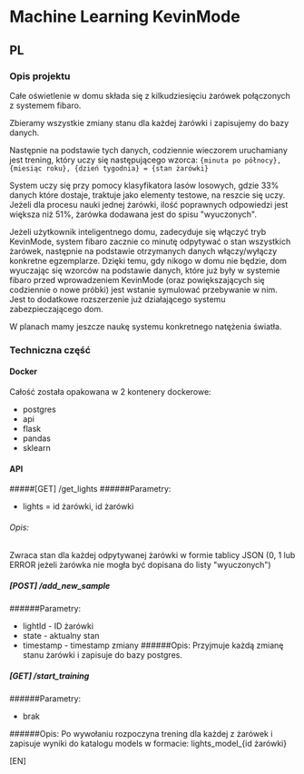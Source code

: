# Machine Learning KevinMode

## PL

### Opis projektu
Całe oświetlenie w domu składa się z kilkudziesięciu żarówek połączonych z systemem fibaro.

Zbieramy wszystkie zmiany stanu dla każdej żarówki i zapisujemy do bazy danych.

Następnie na podstawie tych danych, codziennie wieczorem uruchamiany jest trening, który uczy się następującego wzorca:
```{minuta po północy}, {miesiąc roku}, {dzień tygodnia} = {stan żarówki}```

System uczy się przy pomocy klasyfikatora lasów losowych, gdzie 33% danych które dostaje, traktuje jako elementy testowe, na reszcie się uczy.
Jeżeli dla procesu nauki jednej żarówki, ilość poprawnych odpowiedzi jest większa niż 51%, żarówka dodawana jest do spisu "wyuczonych".

Jeżeli użytkownik inteligentnego domu, zadecyduje się włączyć tryb KevinMode, system fibaro zacznie co minutę odpytywać o stan wszystkich żarówek, następnie na podstawie otrzymanych danych włączy/wyłączy konkretne egzemplarze.
Dzięki temu, gdy nikogo w domu nie będzie, dom wyuczając się wzorców na podstawie danych, które już były w systemie fibaro przed wprowadzeniem KevinMode (oraz powiększających się codziennie o nowe próbki) jest wstanie symulować przebywanie w nim. Jest to dodatkowe rozszerzenie już działającego systemu zabezpieczającego dom.

W planach mamy jeszcze naukę systemu konkretnego natężenia światła.

### Techniczna część
#### Docker
Całość została opakowana w 2 kontenery dockerowe:

* postgres
* api
 * flask
 * pandas
 * sklearn

#### API
#####[GET] /get_lights
######Parametry:
* lights = id żarówki, id żarówki

###### Opis:
Zwraca stan dla każdej odpytywanej żarówki w formie tablicy JSON (0, 1 lub ERROR jeżeli żarówka nie mogła być dopisana do listy "wyuczonych")

##### [POST] /add_new_sample
######Parametry:
* lightId - ID żarówki
* state - aktualny stan
* timestamp - timestamp zmiany
######Opis:
Przyjmuje każdą zmianę stanu żarówki i zapisuje do bazy postgres.

##### [GET] /start_training
######Parametry:
* brak

######Opis:
Po wywołaniu rozpoczyna trening dla każdej z żarówek i zapisuje wyniki do katalogu models w formacie: lights_model_{id żarówki}

[EN]
